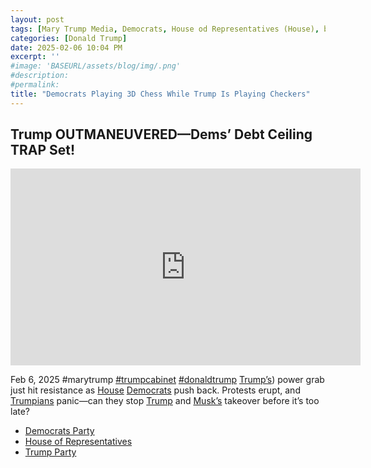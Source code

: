 ```yaml
---
layout: post
tags: [Mary Trump Media, Democrats, House od Representatives (House), budget, debt ceiling, Republicans, politics]
categories: [Donald Trump]
date: 2025-02-06 10:04 PM
excerpt: ''
#image: 'BASEURL/assets/blog/img/.png'
#description:
#permalink:
title: "Democrats Playing 3D Chess While Trump Is Playing Checkers"
---
```



## Trump OUTMANEUVERED—Dems’ Debt Ceiling TRAP Set!

<iframe width="560" height="315" src="https://www.youtube.com/embed/5XLBmolUb9c?si=j_O94hkT-vHQzksM" title="YouTube video player" frameborder="0" allow="accelerometer; autoplay; clipboard-write; encrypted-media; gyroscope; picture-in-picture; web-share" referrerpolicy="strict-origin-when-cross-origin" allowfullscreen></iframe>

Feb 6, 2025  #marytrump [#trumpcabinet](https://www.whitehouse.gov/) [#donaldtrump](https://www.whitehouse.gov/)
[Trump’s](https://www.whitehouse.gov/)) power grab just hit resistance as [House](https://https://www.house.gov) [Democrats](https://www.democrats.org/) push back. Protests erupt, and [Trumpians](https://www.gop.cop/) panic—can they stop [Trump](https://www.whitehouse.gov/) and [Musk’s](https://x.com/elonmusk/) takeover before it’s too late? 

- [Democrats Party](https://www.democrats.org/)
- [House of Representatives](https://www.house.gov/)
- [Trump Party](https://www.gop.com/)

